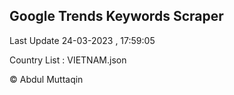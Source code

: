 

## Google Trends Keywords Scraper 
 
Last Update 24-03-2023 , 17:59:05

Country List :
VIETNAM.json



© Abdul Muttaqin 
